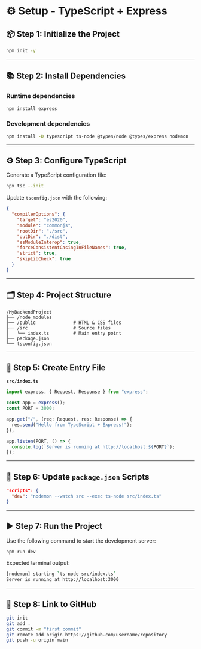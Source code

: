 # ⚙️ Setup - TypeScript + Express

## 📦 Step 1: Initialize the Project

```bash
npm init -y
```

---

## 📚 Step 2: Install Dependencies

### Runtime dependencies

```bash
npm install express
```

### Development dependencies

```bash
npm install -D typescript ts-node @types/node @types/express nodemon
```

---

## ⚙️ Step 3: Configure TypeScript

Generate a TypeScript configuration file:

```bash
npx tsc --init
```

Update `tsconfig.json` with the following:

```json
{
  "compilerOptions": {
    "target": "es2020",
    "module": "commonjs",
    "rootDir": "./src",
    "outDir": "./dist",
    "esModuleInterop": true,
    "forceConsistentCasingInFileNames": true,
    "strict": true,
    "skipLibCheck": true
  }
}
```

---

## 🗂️ Step 4: Project Structure

```text
/MyBackendProject
├── /node_modules        
├── /public              # HTML & CSS files
├── /src                 # Source files
│   └── index.ts         # Main entry point
├── package.json
└── tsconfig.json
```

---

## 🧠 Step 5: Create Entry File

**`src/index.ts`**

```ts
import express, { Request, Response } from "express";

const app = express();
const PORT = 3000;

app.get("/", (req: Request, res: Response) => {
  res.send("Hello from TypeScript + Express!");
});

app.listen(PORT, () => {
  console.log(`Server is running at http://localhost:${PORT}`);
});
```

---

## 📝 Step 6: Update `package.json` Scripts

```json
"scripts": {
  "dev": "nodemon --watch src --exec ts-node src/index.ts"
}
```

---

## ▶️ Step 7: Run the Project

Use the following command to start the development server:

```bash
npm run dev
```

Expected terminal output:

```bash
[nodemon] starting `ts-node src/index.ts`
Server is running at http://localhost:3000
```

---

## 🔗 Step 8: Link to GitHub

```bash
git init
git add .
git commit -m "first commit"
git remote add origin https://github.com/username/repository
git push -u origin main
```
